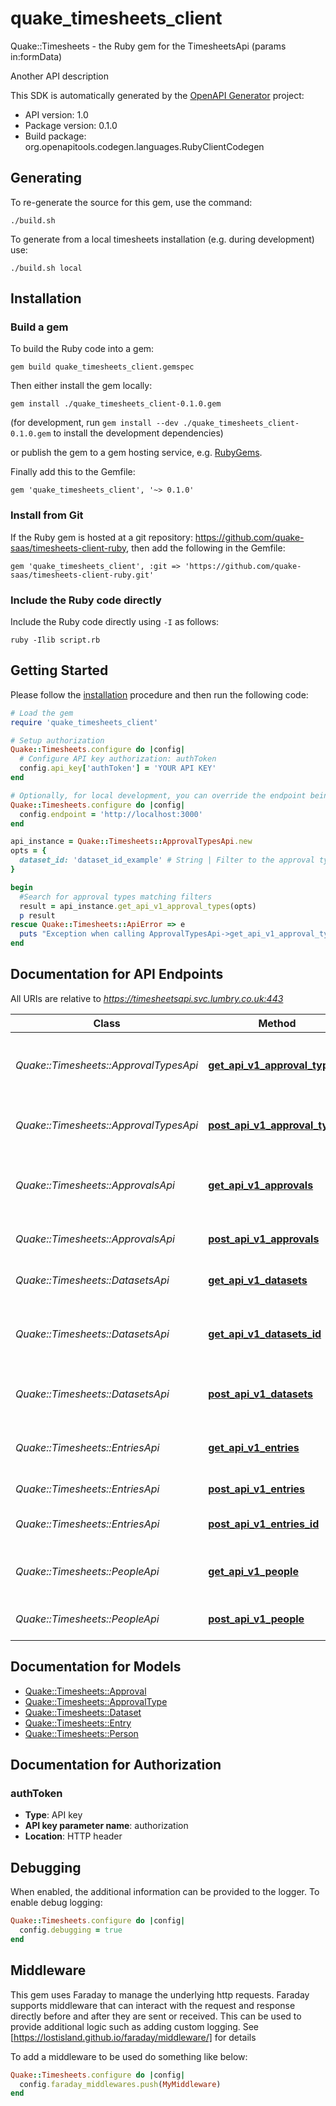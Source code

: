 # quake_timesheets_client

Quake::Timesheets - the Ruby gem for the TimesheetsApi (params in:formData)


<p>Another API description</p>


This SDK is automatically generated by the [OpenAPI Generator](https://openapi-generator.tech) project:

- API version: 1.0
- Package version: 0.1.0
- Build package: org.openapitools.codegen.languages.RubyClientCodegen

## Generating

To re-generate the source for this gem, use the command:
```shell
./build.sh
```

To generate from a local timesheets installation (e.g. during development) use:
```shell
./build.sh local
```

## Installation

### Build a gem

To build the Ruby code into a gem:

```shell
gem build quake_timesheets_client.gemspec
```

Then either install the gem locally:

```shell
gem install ./quake_timesheets_client-0.1.0.gem
```

(for development, run `gem install --dev ./quake_timesheets_client-0.1.0.gem` to install the development dependencies)

or publish the gem to a gem hosting service, e.g. [RubyGems](https://rubygems.org/).

Finally add this to the Gemfile:

    gem 'quake_timesheets_client', '~> 0.1.0'

### Install from Git

If the Ruby gem is hosted at a git repository: https://github.com/quake-saas/timesheets-client-ruby, then add the following in the Gemfile:

    gem 'quake_timesheets_client', :git => 'https://github.com/quake-saas/timesheets-client-ruby.git'

### Include the Ruby code directly

Include the Ruby code directly using `-I` as follows:

```shell
ruby -Ilib script.rb
```

## Getting Started

Please follow the [installation](#installation) procedure and then run the following code:

```ruby
# Load the gem
require 'quake_timesheets_client'

# Setup authorization
Quake::Timesheets.configure do |config|
  # Configure API key authorization: authToken
  config.api_key['authToken'] = 'YOUR API KEY'
end

# Optionally, for local development, you can override the endpoint being used with the below:
Quake::Timesheets.configure do |config|
  config.endpoint = 'http://localhost:3000'
end

api_instance = Quake::Timesheets::ApprovalTypesApi.new
opts = {
  dataset_id: 'dataset_id_example' # String | Filter to the approval types belonging to one of the identified datasets
}

begin
  #Search for approval types matching filters
  result = api_instance.get_api_v1_approval_types(opts)
  p result
rescue Quake::Timesheets::ApiError => e
  puts "Exception when calling ApprovalTypesApi->get_api_v1_approval_types: #{e}"
end

```

## Documentation for API Endpoints

All URIs are relative to *https://timesheetsapi.svc.lumbry.co.uk:443*

Class | Method | HTTP request | Description
------------ | ------------- | ------------- | -------------
*Quake::Timesheets::ApprovalTypesApi* | [**get_api_v1_approval_types**](docs/ApprovalTypesApi.md#get_api_v1_approval_types) | **GET** /api/v1/approval_types | Search for approval types matching filters
*Quake::Timesheets::ApprovalTypesApi* | [**post_api_v1_approval_types**](docs/ApprovalTypesApi.md#post_api_v1_approval_types) | **POST** /api/v1/approval_types | Create a new Approval Type
*Quake::Timesheets::ApprovalsApi* | [**get_api_v1_approvals**](docs/ApprovalsApi.md#get_api_v1_approvals) | **GET** /api/v1/approvals | Search for approval types matching filters
*Quake::Timesheets::ApprovalsApi* | [**post_api_v1_approvals**](docs/ApprovalsApi.md#post_api_v1_approvals) | **POST** /api/v1/approvals | Create a new Approval
*Quake::Timesheets::DatasetsApi* | [**get_api_v1_datasets**](docs/DatasetsApi.md#get_api_v1_datasets) | **GET** /api/v1/datasets | List all available datasets
*Quake::Timesheets::DatasetsApi* | [**get_api_v1_datasets_id**](docs/DatasetsApi.md#get_api_v1_datasets_id) | **GET** /api/v1/datasets/{id} | Show details about a specific dataset
*Quake::Timesheets::DatasetsApi* | [**post_api_v1_datasets**](docs/DatasetsApi.md#post_api_v1_datasets) | **POST** /api/v1/datasets | Create a new Dataset record
*Quake::Timesheets::EntriesApi* | [**get_api_v1_entries**](docs/EntriesApi.md#get_api_v1_entries) | **GET** /api/v1/entries | Search for entries matching filters
*Quake::Timesheets::EntriesApi* | [**post_api_v1_entries**](docs/EntriesApi.md#post_api_v1_entries) | **POST** /api/v1/entries | Create a new Entry
*Quake::Timesheets::EntriesApi* | [**post_api_v1_entries_id**](docs/EntriesApi.md#post_api_v1_entries_id) | **POST** /api/v1/entries/{id} | Update an existing Entry
*Quake::Timesheets::PeopleApi* | [**get_api_v1_people**](docs/PeopleApi.md#get_api_v1_people) | **GET** /api/v1/people | Search for people matching filters
*Quake::Timesheets::PeopleApi* | [**post_api_v1_people**](docs/PeopleApi.md#post_api_v1_people) | **POST** /api/v1/people | Create a new Person record


## Documentation for Models

 - [Quake::Timesheets::Approval](docs/Approval.md)
 - [Quake::Timesheets::ApprovalType](docs/ApprovalType.md)
 - [Quake::Timesheets::Dataset](docs/Dataset.md)
 - [Quake::Timesheets::Entry](docs/Entry.md)
 - [Quake::Timesheets::Person](docs/Person.md)


## Documentation for Authorization


### authToken


- **Type**: API key
- **API key parameter name**: authorization
- **Location**: HTTP header


## Debugging

When enabled, the additional information can be provided to the logger. To enable debug logging:

```ruby
Quake::Timesheets.configure do |config|
  config.debugging = true
end
```

## Middleware

This gem uses Faraday to manage the underlying http requests. Faraday supports middleware that can
interact with the request and response directly before and after they are sent or received. This
can be used to provide additional logic such as adding custom logging. See
[https://lostisland.github.io/faraday/middleware/] for details

To add a middleware to be used do something like below:
```ruby
Quake::Timesheets.configure do |config|
  config.faraday_middlewares.push(MyMiddleware)
end
```

